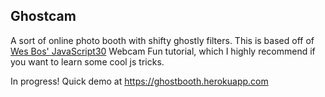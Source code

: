 ## Ghostcam

A sort of online photo booth with shifty ghostly filters. This is based off of  [Wes Bos' JavaScript30](https://JavaScript30.com) Webcam Fun tutorial, which I highly recommend if you want to learn some cool js tricks.

In progress! Quick demo at https://ghostbooth.herokuapp.com
